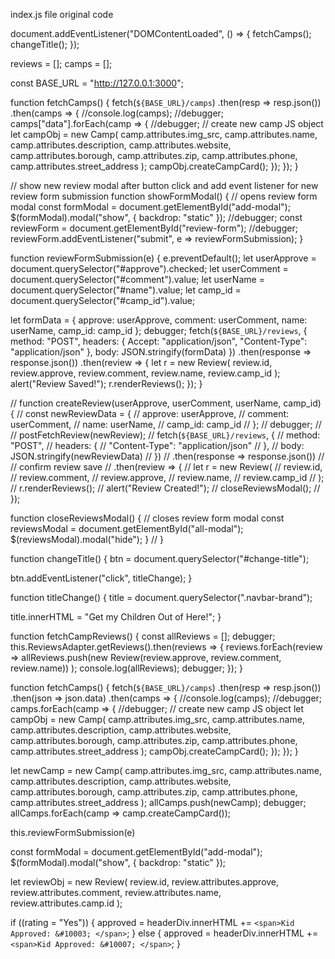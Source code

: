 index.js file original code

document.addEventListener("DOMContentLoaded", () => {
fetchCamps();
changeTitle();
});

reviews = [];
camps = [];

const BASE_URL = "http://127.0.0.1:3000";

function fetchCamps() {
fetch(`${BASE_URL}/camps`)
.then(resp => resp.json())
.then(camps => {
//console.log(camps);
//debugger;
camps["data"].forEach(camp => {
//debugger;
// create new camp JS object
let campObj = new Camp(
camp.attributes.img_src,
camp.attributes.name,
camp.attributes.description,
camp.attributes.website,
camp.attributes.borough,
camp.attributes.zip,
camp.attributes.phone,
camp.attributes.street_address
);
campObj.createCampCard();
});
});
}

// show new review modal after button click and add event listener for new review form submission
function showFormModal() {
// opens review form modal
const formModal = document.getElementById("add-modal");
\$(formModal).modal("show", {
backdrop: "static"
});
//debugger;
const reviewForm = document.getElementById("review-form");
//debugger;
reviewForm.addEventListener("submit", e => reviewFormSubmission);
}

function reviewFormSubmission(e) {
e.preventDefault();
let userApprove = document.querySelector("#approve").checked;
let userComment = document.querySelector("#comment").value;
let userName = document.querySelector("#name").value;
let camp_id = document.querySelector("#camp_id").value;

let formData = {
approve: userApprove,
comment: userComment,
name: userName,
camp_id: camp_id
};
debugger;
fetch(`${BASE_URL}/reviews`, {
method: "POST",
headers: { Accept: "application/json", "Content-Type": "application/json" },
body: JSON.stringify(formData)
})
.then(response => response.json())
.then(review => {
let r = new Review(
review.id,
review.approve,
review.comment,
review.name,
review.camp_id
);
alert("Review Saved!");
r.renderReviews();
});
}

// function createReview(userApprove, userComment, userName, camp_id) {
// const newReviewData = {
// approve: userApprove,
// comment: userComment,
// name: userName,
// camp_id: camp_id
// };
// debugger;
// // postFetchReview(newReview);
// fetch(`${BASE_URL}/reviews`, {
// method: "POST",
// headers: {
// "Content-Type": "application/json"
// },
// body: JSON.stringify(newReviewData)
// })
// .then(response => response.json())
// // confirm review save
// .then(review => {
// let r = new Review(
// review.id,
// review.comment,
// review.approve,
// review.name,
// review.camp_id
// );
// r.renderReviews();
// alert("Review Created!");
// closeReviewsModal();
// });

function closeReviewsModal() {
// closes review form modal
const reviewsModal = document.getElementById("all-modal");
\$(reviewsModal).modal("hide");
}
// }

function changeTitle() {
btn = document.querySelector("#change-title");

btn.addEventListener("click", titleChange);
}

function titleChange() {
title = document.querySelector(".navbar-brand");

title.innerHTML = "Get my Children Out of Here!";
}

function fetchCampReviews() {
const allReviews = [];
debugger;
this.ReviewsAdapter.getReviews().then(reviews => {
reviews.forEach(review =>
allReviews.push(new Review(review.approve, review.comment, review.name))
);
console.log(allReviews);
debugger;
});
}

function fetchCamps() {
fetch(`${BASE_URL}/camps`)
.then(resp => resp.json())
.then(json => json.data)
.then(camps => {
//console.log(camps);
//debugger;
camps.forEach(camp => {
//debugger;
// create new camp JS object
let campObj = new Camp(
camp.attributes.img_src,
camp.attributes.name,
camp.attributes.description,
camp.attributes.website,
camp.attributes.borough,
camp.attributes.zip,
camp.attributes.phone,
camp.attributes.street_address
);
campObj.createCampCard();
});
});
}

let newCamp = new Camp(
camp.attributes.img_src,
camp.attributes.name,
camp.attributes.description,
camp.attributes.website,
camp.attributes.borough,
camp.attributes.zip,
camp.attributes.phone,
camp.attributes.street_address
);
allCamps.push(newCamp);
debugger;
allCamps.forEach(camp => camp.createCampCard());

this.reviewFormSubmission(e)

const formModal = document.getElementById("add-modal");
\$(formModal).modal("show", {
backdrop: "static"
});

let reviewObj = new Review(
review.id,
review.attributes.approve,
review.attributes.comment,
review.attributes.name,
review.attributes.camp.id
);

if ((rating = "Yes")) {
approved = headerDiv.innerHTML += `<span>Kid Approved: &#10003; </span>`;
} else {
approved = headerDiv.innerHTML += `<span>Kid Approved: &#10007; </span>`;
}
